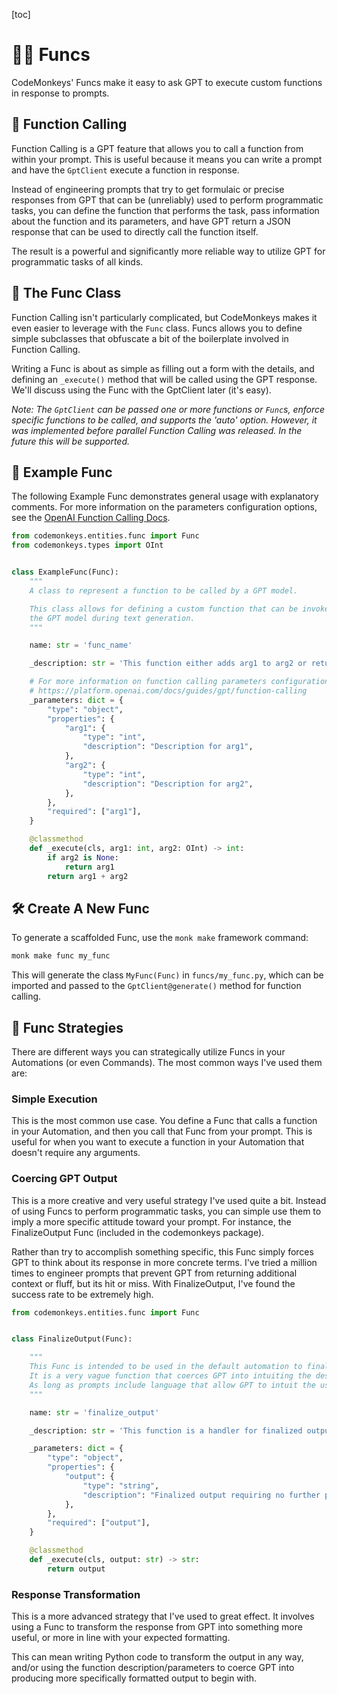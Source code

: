 [toc]
# 🧑‍💻 Funcs

CodeMonkeys' Funcs make it easy to ask GPT to execute custom functions in response to prompts.

## 🤖 Function Calling

Function Calling is a GPT feature that allows you to call a function from within your prompt. This is useful because it means you can write a prompt and have the `GptClient` execute a function in response.

Instead of engineering prompts that try to get formulaic or precise responses from GPT that can be (unreliably) used to perform programmatic tasks, you can define the function that performs the task, pass information about the function and its parameters, and have GPT return a JSON response that can be used to directly call the function itself.

The result is a powerful and significantly more reliable way to utilize GPT for programmatic tasks of all kinds.

## 📘 The Func Class

Function Calling isn't particularly complicated, but CodeMonkeys makes it even easier to leverage with the `Func` class.
Funcs allows you to define simple subclasses that obfuscate a bit of the boilerplate involved in Function Calling.

Writing a Func is about as simple as filling out a form with the details, and defining an `_execute()` method that will be called using the GPT response. We'll discuss using the Func with the GptClient later (it's easy).

_Note: The `GptClient` can be passed one or more functions or `Func`s, enforce specific functions to be called, and supports the 'auto' option. However, it was implemented before parallel Function Calling was released. In the future this will be supported._

## 🧩 Example Func

The following Example Func demonstrates general usage with explanatory comments. For more information on the parameters configuration options, see the [OpenAI Function Calling Docs](https://platform.openai.com/docs/guides/function-calling).

```python
from codemonkeys.entities.func import Func
from codemonkeys.types import OInt


class ExampleFunc(Func):
    """
    A class to represent a function to be called by a GPT model.

    This class allows for defining a custom function that can be invoked by
    the GPT model during text generation.
    """

    name: str = 'func_name'

    _description: str = 'This function either adds arg1 to arg2 or returns arg1 if arg2 is not provided.'

    # For more information on function calling parameters configuration options, see:
    # https://platform.openai.com/docs/guides/gpt/function-calling
    _parameters: dict = {
        "type": "object",
        "properties": {
            "arg1": {
                "type": "int",
                "description": "Description for arg1",
            },
            "arg2": {
                "type": "int",
                "description": "Description for arg2",
            },
        },
        "required": ["arg1"],
    }

    @classmethod
    def _execute(cls, arg1: int, arg2: OInt) -> int:
        if arg2 is None:
            return arg1
        return arg1 + arg2
```

## 🛠️ Create A New Func

To generate a scaffolded Func, use the `monk make` framework command:

```bash
monk make func my_func
```

This will generate the class `MyFunc(Func)` in `funcs/my_func.py`, which can be imported and passed to the `GptClient@generate()` method for function calling.

## 🧠 Func Strategies

There are different ways you can strategically utilize Funcs in your Automations (or even Commands). The most common ways I've used them are:

### Simple Execution

This is the most common use case. You define a Func that calls a function in your Automation, and then you call that Func from your prompt. This is useful for when you want to execute a function in your Automation that doesn't require any arguments.

### Coercing GPT Output

This is a more creative and very useful strategy I've used quite a bit. Instead of using Funcs to perform programmatic tasks, you can simple use them to imply a more specific attitude toward your prompt. For instance, the FinalizeOutput Func (included in the codemonkeys package).

Rather than try to accomplish something specific, this Func simply forces GPT to think about its response in more concrete terms. I've tried a million times to engineer prompts that prevent GPT from returning additional context or fluff, but its hit or miss. With FinalizeOutput, I've found the success rate to be extremely high.

```python
from codemonkeys.entities.func import Func


class FinalizeOutput(Func):

    """
    This Func is intended to be used in the default automation to finalize output for file writing.
    It is a very vague function that coerces GPT into intuiting the desired output and omitting extraneous text.
    As long as prompts include language that allow GPT to intuit the use-case properly, it can be used in other ways.
    """

    name: str = 'finalize_output'

    _description: str = 'This function is a handler for finalized output for various uses.'

    _parameters: dict = {
        "type": "object",
        "properties": {
            "output": {
                "type": "string",
                "description": "Finalized output requiring no further processing to be used as intended.",
            },
        },
        "required": ["output"],
    }

    @classmethod
    def _execute(cls, output: str) -> str:
        return output
```

### Response Transformation

This is a more advanced strategy that I've used to great effect. It involves using a Func to transform the response from GPT into something more useful, or more in line with your expected formatting.

This can mean writing Python code to transform the output in any way, and/or using the function description/parameters to coerce GPT into producing more specifically formatted output to begin with.
